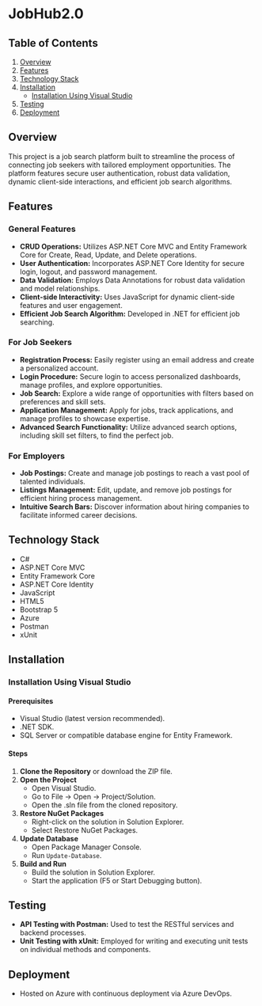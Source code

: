 # JobHub2.0

## Table of Contents

1. [Overview](#overview)
2. [Features](#features)
3. [Technology Stack](#technology-stack)
4. [Installation](#installation)
    - [Installation Using Visual Studio](#installation-using-visual-studio)
5. [Testing](#testing)
6. [Deployment](#deployment)

## Overview

This project is a job search platform built to streamline the process of connecting job seekers with tailored employment opportunities. The platform features secure user authentication, robust data validation, dynamic client-side interactions, and efficient job search algorithms.

## Features

### General Features

- **CRUD Operations:** Utilizes ASP.NET Core MVC and Entity Framework Core for Create, Read, Update, and Delete operations.
- **User Authentication:** Incorporates ASP.NET Core Identity for secure login, logout, and password management.
- **Data Validation:** Employs Data Annotations for robust data validation and model relationships.
- **Client-side Interactivity:** Uses JavaScript for dynamic client-side features and user engagement.
- **Efficient Job Search Algorithm:** Developed in .NET for efficient job searching.

### For Job Seekers

- **Registration Process:** Easily register using an email address and create a personalized account.
- **Login Procedure:** Secure login to access personalized dashboards, manage profiles, and explore opportunities.
- **Job Search:** Explore a wide range of opportunities with filters based on preferences and skill sets.
- **Application Management:** Apply for jobs, track applications, and manage profiles to showcase expertise.
- **Advanced Search Functionality:** Utilize advanced search options, including skill set filters, to find the perfect job.

### For Employers

- **Job Postings:** Create and manage job postings to reach a vast pool of talented individuals.
- **Listings Management:** Edit, update, and remove job postings for efficient hiring process management.
- **Intuitive Search Bars:** Discover information about hiring companies to facilitate informed career decisions.

## Technology Stack

- C#
- ASP.NET Core MVC
- Entity Framework Core
- ASP.NET Core Identity
- JavaScript
- HTML5
- Bootstrap 5
- Azure
- Postman
- xUnit

## Installation

### Installation Using Visual Studio

#### Prerequisites

- Visual Studio (latest version recommended).
- .NET SDK.
- SQL Server or compatible database engine for Entity Framework.

#### Steps

1. **Clone the Repository** or download the ZIP file.
2. **Open the Project**
   - Open Visual Studio.
   - Go to File -> Open -> Project/Solution.
   - Open the .sln file from the cloned repository.
3. **Restore NuGet Packages**
   - Right-click on the solution in Solution Explorer.
   - Select Restore NuGet Packages.
4. **Update Database**
   - Open Package Manager Console.
   - Run `Update-Database`.
5. **Build and Run**
   - Build the solution in Solution Explorer.
   - Start the application (F5 or Start Debugging button).

## Testing

- **API Testing with Postman:** Used to test the RESTful services and backend processes.
- **Unit Testing with xUnit:** Employed for writing and executing unit tests on individual methods and components.

## Deployment

- Hosted on Azure with continuous deployment via Azure DevOps.
